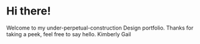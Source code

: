 # Hi there!
Welcome to my under-perpetual-construction Design portfolio. Thanks for taking a peek, feel free to say hello.
Kimberly Gail
